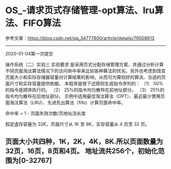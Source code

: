 # OS_-请求页式存储管理-opt算法、lru算法、FIFO算法
参考文章：https://blog.csdn.net/qq_34777600/article/details/79508613

------------------------------------------------------------------------------
2020-01-04第一次提交
 
 操作系统（二）实验三
 实验要求
 是采用页式分配存储管理方案，并通过分析计算不同页面淘汰算法情况下的访问命中率来比较各种算法的优劣。另外也考虑到改变页面大小和实际存储器容量对计算结果的影响，从而可为算则好的算法、合适的页面尺寸和实存容量提供依据。
本程序是按下述原则生成指令序列的：
（1） 50%的指令是顺序执行的。
（2） 25%的指令均匀散布在前地址部分。
（3） 25%的指令均匀散布在后地址部分。
示例中选用最佳淘汰算法（OPT）、最近最少使用页面淘汰算法（LRU）、先进先出算法（fifo）计算页面命中率。

命中率 = 1 - 页面失效次数/页地址流长度

假定虚存容量为 32K，页面尺寸从 1K 至 8K，实存容量从 4 页至 32 页。

页面大小共四种，1K，2K，4K，8K.所以页面数量为32页，16页，8页和4页。
地址流共256个，初始化范围为[0-32767]
-----------------------------------------------------------------------------
